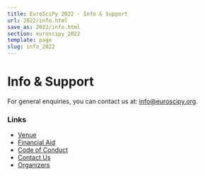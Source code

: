 ```yaml
---
title: EuroSciPy 2022 - Info & Support
url: 2022/info.html
save_as: 2022/info.html
section: euroscipy_2022
template: page
slug: info_2022
---
```


# Info & Support

For general enquiries, you can contact us at:
<a href="mailto:info@euroscipy.org">info@euroscipy.org</a>.

### Links

- [Venue](venue.html)
- [Financial Aid](finaid.html)
- [Code of Conduct](code_of_conduct.html)
- [Contact Us](contact_us.html)
- [Organizers](about.html)
